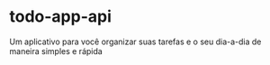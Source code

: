 # todo-app-api
Um aplicativo para você organizar suas tarefas e o seu dia-a-dia de maneira simples e rápida


